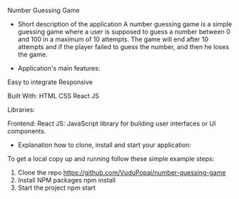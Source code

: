 Number Guessing Game


- Short description of the application
A number guessing game is a simple guessing game where a user is supposed to guess a number between 0 and 100 in a maximum of 10 attempts. 
The game will end after 10 attempts and if the player failed to guess the number, and then he loses the game.

- Application's main features:

Easy to integrate
Responsive


Built With:
HTML
CSS
React JS


Libraries:

Frontend:
React JS:
JavaScript library for building user interfaces or UI components.


- Explanation how to clone, install and start your application:

To get a local copy up and running follow these simple example steps:
1. Clone the repo
https://github.com/VuduPopaj/number-guessing-game
2. Install NPM packages
npm install
3. Start the project
npm start